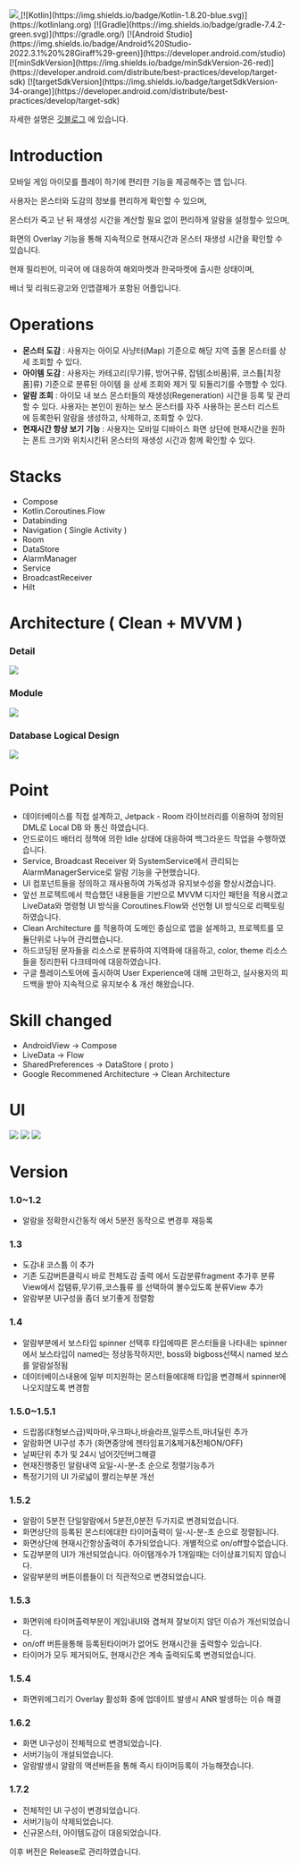 <a href="https://play.google.com/store/apps/details?id=com.jinproject.twomillustratedbook">
	<img src="https://img.shields.io/badge/PlayStore-v2.1.0-4285F4?style=for-the-badge&logo=googleplay&logoColor=white&link=https://play.google.com/store/apps/details?id=com.jinproject.twomillustratedbook" />
</a>
[![Kotlin](https://img.shields.io/badge/Kotlin-1.8.20-blue.svg)](https://kotlinlang.org)
[![Gradle](https://img.shields.io/badge/gradle-7.4.2-green.svg)](https://gradle.org/)
[![Android Studio](https://img.shields.io/badge/Android%20Studio-2022.3.1%20%28Giraff%29-green)](https://developer.android.com/studio)
[![minSdkVersion](https://img.shields.io/badge/minSdkVersion-26-red)](https://developer.android.com/distribute/best-practices/develop/target-sdk)
[![targetSdkVersion](https://img.shields.io/badge/targetSdkVersion-34-orange)](https://developer.android.com/distribute/best-practices/develop/target-sdk)

<br/>

자세한 설명은 [깃블로그](https://jowunnal.github.io/categories/#projects "블로그 링크") 에 있습니다.

# Introduction

모바일 게임 아이모를 플레이 하기에 편리한 기능을 제공해주는 앱 입니다.

사용자는 몬스터와 도감의 정보를 편리하게 확인할 수 있으며,

몬스터가 죽고 난 뒤 재생성 시간을 계산할 필요 없이 편리하게 알람을 설정할수 있으며,

화면의 Overlay 기능을 통해 지속적으로 현재시간과 몬스터 재생성 시간을 확인할 수 있습니다.

현재 필리핀어, 미국어 에 대응하여 해외마켓과 한국마켓에 출시한 상태이며, 

배너 및 리워드광고와 인앱결제가 포함된 어플입니다.

# Operations

- **몬스터 도감** : 사용자는 아이모 사냥터(Map) 기준으로 해당 지역 출몰 몬스터를 상세 조회할 수 있다.
- **아이템 도감** : 사용자는 카테고리(무기류, 방어구류, 잡템[소비품]류, 코스튬[치장품]류) 기준으로 분류된 아이템 을 상세 조회와 제거 및 되돌리기를 수행할 수 있다.
- **알람 조회** : 아이모 내 보스 몬스터들의 재생성(Regeneration) 시간을 등록 및 관리 할 수 있다. 사용자는 본인이 원하는 보스 몬스터를 자주 사용하는 몬스터 리스트에 등록한뒤 알람을 생성하고, 삭제하고, 조회할 수 있다.
- **현재시간 항상 보기 기능** : 사용자는 모바일 디바이스 화면 상단에 현재시간을 원하는 폰트 크기와 위치시킨뒤 몬스터의 재생성 시간과 함께 확인할 수 있다.

# Stacks

 - Compose
 - Kotlin.Coroutines.Flow
 - Databinding
 - Navigation ( Single Activity )
 - Room
 - DataStore
 - AlarmManager
 - Service
 - BroadcastReceiver
 - Hilt

# Architecture ( Clean + MVVM )

### Detail

<img src="miscellaneoustool/diagram/detail_design_diagram.PNG" />

### Module

<img src="miscellaneoustool/diagram/module_diagram.PNG" />

### Database Logical Design

<img src="miscellaneoustool/diagram/db_logical_diagram.png" />

# Point

- 데이터베이스를 직접 설계하고, Jetpack - Room 라이브러리를 이용하여 정의된 DML로 Local DB 와 통신 하였습니다.
- 안드로이드 배터리 정책에 의한 Idle 상태에 대응하여 백그라운드 작업을 수행하였습니다.
- Service, Broadcast Receiver 와 SystemService에서 관리되는 AlarmManagerService로 알람 기능을 구현했습니다.
- UI 컴포넌트들을 정의하고 재사용하여 가독성과 유지보수성을 향상시켰습니다.
- 앞선 프로젝트에서 학습했던 내용들을 기반으로 MVVM 디자인 패턴을 적용시켰고 LiveData와 명령형 UI 방식을 Coroutines.Flow와 선언형 UI 방식으로 리펙토링 하였습니다.
- Clean Architecture 를 적용하여 도메인 중심으로 앱을 설계하고, 프로젝트를 모듈단위로 나누어 관리했습니다.
- 하드코딩된 문자들을 리소스로 분류하여 지역화에 대응하고, color, theme 리소스들을 정리한뒤 다크테마에 대응하였습니다.
- 구글 플레이스토어에 출시하여 User Experience에 대해 고민하고, 실사용자의 피드백을 받아 지속적으로 유지보수 & 개선 해왔습니다.

# Skill changed

 - AndroidView -> Compose
 - LiveData -> Flow
 - SharedPreferences -> DataStore ( proto )
 - Google Recommened Architecture -> Clean Architecture
 
# UI

<img src="miscellaneoustool/diagram/alarm.jpg" />
<img src="miscellaneoustool/diagram/droplist.jpg" />
<img src="miscellaneoustool/diagram/collection.jpg" />


# Version

### 1.0~1.2
- 알람을 정확한시간동작 에서 5분전 동작으로 변경후 재등록

### 1.3
- 도감내 코스튬 이 추가
- 기존 도감버튼클릭시 바로 전체도감 출력 에서 도감분류fragment 추가후 분류View에서 잡탬류,무기류,코스튬류 를 선택하여 볼수있도록 분류View 추가
- 알람부분 UI구성을 좀더 보기좋게 정렬함

### 1.4
- 알람부분에서 보스타입 spinner 선택후 타입에따른 몬스터들을 나타내는 spinner 에서 보스타입이 named는 정상동작하지만, boss와 bigboss선택시 named 보스를 알람설정됨
- 데이터베이스내용에 일부 미지원하는 몬스터들에대해 타입을 변경해서 spinner에 나오지않도록 변경함

### 1.5.0~1.5.1
- 드랍몹(대형보스급)빅마마,우크파나,바슬라프,일루스트,마녀딜린 추가
- 알람화면 UI구성 추가 (화면중앙에 젠타임표기&제거&전체ON/OFF)
- 날짜단위 추가 및 24시 넘어갓던버그해결
- 현재진행중인 알람내역 요일-시-분-초 순으로 정렬기능추가
- 특정기기의 UI 가로넓이 짤리는부분 개선

### 1.5.2
- 알람이 5분전 단일알람에서 5분전,0분전 두가지로 변경되었습니다.
- 화면상단의 등록된 몬스터에대한 타이머출력이 일-시-분-초 순으로 정렬됩니다.
- 화면상단에 현재시간항상출력이 추가되었습니다. 개별적으로 on/off할수없습니다.
- 도감부분의 UI가 개선되었습니다. 아이탬개수가 1개일때는 더이상표기되지 않습니다.
- 알람부분의 버튼이름들이 더 직관적으로 변경되었습니다.

### 1.5.3
- 화면위에 타이머출력부분이 게임내UI와 겹쳐져 잘보이지 않던 이슈가 개선되었습니다.
- on/off 버튼을통해 등록된타이머가 없어도 현재시간을 출력할수 있습니다.
- 타이머가 모두 제거되어도, 현재시간은 계속 출력되도록 변경되었습니다.

### 1.5.4
- 화면위에그리기 Overlay 활성화 중에 업데이트 발생시 ANR 발생하는 이슈 해결

### 1.6.2
- 화면 UI구성이 전체적으로 변경되었습니다.
- 서버기능이 개설되었습니다.
- 알람발생시 알람의 액션버튼을 통해 즉시 타이머등록이 가능해졋습니다.

### 1.7.2
 - 전체적인 UI 구성이 변경되었습니다.
 - 서버기능이 삭제되었습니다.
 - 신규몬스터, 아이템도감이 대응되었습니다.

이후 버전은 Release로 관리하였습니다.
